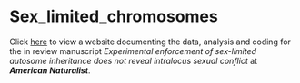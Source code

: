 
# Sex_limited_chromosomes

Click [here](https://tomkeaney.github.io/Sex_limited_chromosomes/) to view a website documenting the data, analysis and coding for the in review manuscript _Experimental enforcement of sex-limited autosome inheritance does not reveal intralocus sexual conflict_ at _**American Naturalist**_.

